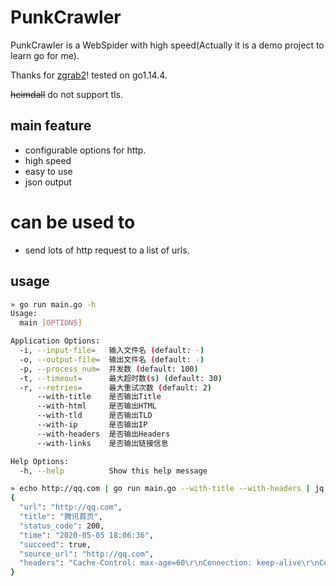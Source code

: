 # PunkCrawler
PunkCrawler is a WebSpider with high speed(Actually it is a demo project to learn go for me).

Thanks for [zgrab2](https://github.com/zmap/zgrab2)!
tested on go1.14.4.

~~heimdall~~ do not support tls.
## main feature
- configurable options for http.
- high speed
- easy to use
- json output

# can be used to
- send lots of http request to a list of urls.
 
## usage
```bash
» go run main.go -h                                                                                                              1 ↵ cat@jinxufang-LC2
Usage:
  main [OPTIONS]

Application Options:
  -i, --input-file=   输入文件名 (default: -)
  -o, --output-file=  输出文件名 (default: -)
  -p, --process_num=  并发数 (default: 100)
  -t, --timeout=      最大超时数(s) (default: 30)
  -r, --retries=      最大重试次数 (default: 2)
      --with-title    是否输出Title
      --with-html     是否输出HTML
      --with-tld      是否输出TLD
      --with-ip       是否输出IP
      --with-headers  是否输出Headers
      --with-links    是否输出链接信息

Help Options:
  -h, --help          Show this help message

» echo http://qq.com | go run main.go --with-title --with-headers | jq                                                               cat@jinxufang-LC2
{
  "url": "http://qq.com",
  "title": "腾讯首页",
  "status_code": 200,
  "time": "2020-05-05 18:06:36",
  "succeed": true,
  "source_url": "http://qq.com",
  "headers": "Cache-Control: max-age=60\r\nConnection: keep-alive\r\nContent-Type: text/html; charset=GB2312\r\nDate: Tue, 05 May 2020 10:06:36 GMT\r\nExpires: Tue, 05 May 2020 10:07:36 GMT\r\nServer: squid/3.5.24\r\nVary: Accept-Encoding\r\n"
}
```
